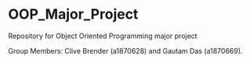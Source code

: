 # OOP_Major_Project
Repository for Object Oriented Programming major project

Group Members: Clive Brender (a1870628) and Gautam Das (a1870669).
